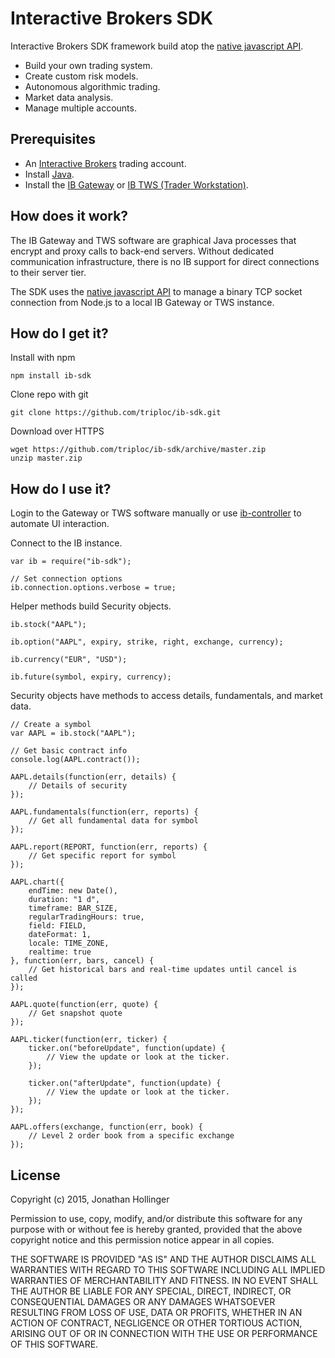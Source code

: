 # Interactive Brokers SDK

Interactive Brokers SDK framework build atop the [native javascript API](https://github.com/pilwon/node-ib).

* Build your own trading system.
* Create custom risk models.
* Autonomous algorithmic trading.
* Market data analysis.
* Manage multiple accounts.

## Prerequisites

* An [Interactive Brokers](https://www.interactivebrokers.com/) trading account.
* Install [Java](https://java.com/en/download/).
* Install the [IB Gateway](http://interactivebrokers.github.io) or [IB TWS (Trader Workstation)](https://www.interactivebrokers.com/en/index.php?f=674&ns=T).

## How does it work?

The IB Gateway and TWS software are graphical Java processes that encrypt and proxy calls to back-end servers.  Without dedicated communication infrastructure, there is no IB support for direct connections to their server tier.

The SDK uses the [native javascript API](https://github.com/pilwon/node-ib) to manage a binary TCP socket connection from Node.js to a local IB Gateway or TWS instance.

## How do I get it?

Install with npm

    npm install ib-sdk

Clone repo with git

    git clone https://github.com/triploc/ib-sdk.git

Download over HTTPS

    wget https://github.com/triploc/ib-sdk/archive/master.zip
    unzip master.zip

## How do I use it?

Login to the Gateway or TWS software manually or use [ib-controller](https://github.com/ib-controller/ib-controller) to automate UI interaction.

Connect to the IB instance.

    var ib = require("ib-sdk");
    
    // Set connection options
    ib.connection.options.verbose = true;

Helper methods build Security objects.

    ib.stock("AAPL");
    
    ib.option("AAPL", expiry, strike, right, exchange, currency);
    
    ib.currency("EUR", "USD");
    
    ib.future(symbol, expiry, currency);

Security objects have methods to access details, fundamentals, and market data.

    // Create a symbol
    var AAPL = ib.stock("AAPL");
    
    // Get basic contract info
    console.log(AAPL.contract());
    
    AAPL.details(function(err, details) {
        // Details of security
    });
    
    AAPL.fundamentals(function(err, reports) {
        // Get all fundamental data for symbol
    });
    
    AAPL.report(REPORT, function(err, reports) {
        // Get specific report for symbol
    });
    
    AAPL.chart({ 
        endTime: new Date(),
        duration: "1 d",
        timeframe: BAR_SIZE,
        regularTradingHours: true,
        field: FIELD,
        dateFormat: 1,
        locale: TIME_ZONE,
        realtime: true
    }, function(err, bars, cancel) {
        // Get historical bars and real-time updates until cancel is called
    });
    
    AAPL.quote(function(err, quote) {
        // Get snapshot quote
    });
    
    AAPL.ticker(function(err, ticker) {
        ticker.on("beforeUpdate", function(update) {
            // View the update or look at the ticker.
        });
        
        ticker.on("afterUpdate", function(update) {
            // View the update or look at the ticker.
        });
    });
    
    AAPL.offers(exchange, function(err, book) {
        // Level 2 order book from a specific exchange
    });

## License

Copyright (c) 2015, Jonathan Hollinger

Permission to use, copy, modify, and/or distribute this software for any purpose with or without fee is hereby granted, provided that the above copyright notice and this permission notice appear in all copies.

THE SOFTWARE IS PROVIDED "AS IS" AND THE AUTHOR DISCLAIMS ALL WARRANTIES WITH REGARD TO THIS SOFTWARE INCLUDING ALL IMPLIED WARRANTIES OF MERCHANTABILITY AND FITNESS. IN NO EVENT SHALL THE AUTHOR BE LIABLE FOR ANY SPECIAL, DIRECT, INDIRECT, OR CONSEQUENTIAL DAMAGES OR ANY DAMAGES WHATSOEVER RESULTING FROM LOSS OF USE, DATA OR PROFITS, WHETHER IN AN ACTION OF CONTRACT, NEGLIGENCE OR OTHER TORTIOUS ACTION, ARISING OUT OF OR IN CONNECTION WITH THE USE OR PERFORMANCE OF THIS SOFTWARE.
